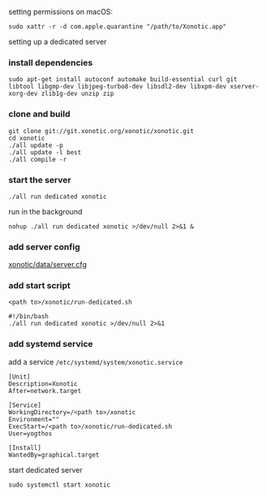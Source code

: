 setting permissions on macOS:

    sudo xattr -r -d com.apple.quarantine "/path/to/Xonotic.app"
    
setting up a dedicated server

### install dependencies

    sudo apt-get install autoconf automake build-essential curl git libtool libgmp-dev libjpeg-turbo8-dev libsdl2-dev libxpm-dev xserver-xorg-dev zlib1g-dev unzip zip


### clone and build

    git clone git://git.xonotic.org/xonotic/xonotic.git
    cd xonotic
    ./all update -p
    ./all update -l best
    ./all compile -r

### start the server

    ./all run dedicated xonotic
    
run in the background

    nohup ./all run dedicated xonotic >/dev/null 2>&1 &

### add server config

[xonotic/data/server.cfg](https://github.com/yogthos/cheatsheets/blob/master/server.cfg)

### add start script

`<path to>/xonotic/run-dedicated.sh`

    #!/bin/bash
    ./all run dedicated xonotic >/dev/null 2>&1

### add systemd service

add a service `/etc/systemd/system/xonotic.service`

```
[Unit]
Description=Xonotic
After=network.target

[Service]
WorkingDirectory=/<path to>/xonotic
Environment=""
ExecStart=/<path to>/xonotic/run-dedicated.sh
User=yogthos

[Install]
WantedBy=graphical.target
```

start dedicated server

    sudo systemctl start xonotic

